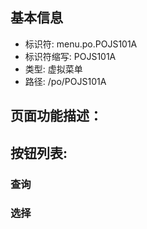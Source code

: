 
## 基本信息

- 标识符: menu.po.POJS101A
- 标识符缩写: POJS101A
- 类型: 虚拟菜单
- 路径: /po/POJS101A

## 页面功能描述：





## 按钮列表:


### 查询



### 选择


